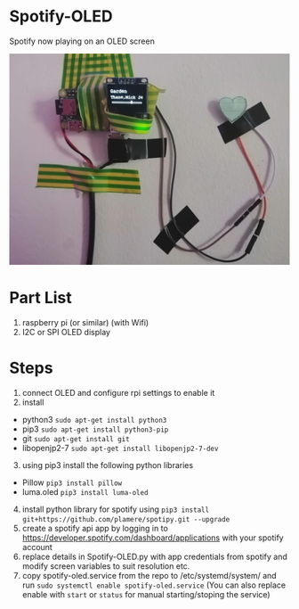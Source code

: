 # Spotify-OLED
Spotify now playing on an OLED screen

![alt text](https://github.com/alhockly/Spotify-OLED/blob/master/Servingsuggestion.jpg?raw=true)

# Part List
1. raspberry pi (or similar) (with Wifi)
2. I2C or SPI OLED display

# Steps
1. connect OLED and configure rpi settings to enable it
2. install 
  - python3 `sudo apt-get install python3`
  - pip3 `sudo apt-get install python3-pip`
  - git `sudo apt-get install git`
  - libopenjp2-7 `sudo apt-get install libopenjp2-7-dev`
3. using pip3 install the following python libraries
  - Pillow `pip3 install pillow`
  - luma.oled `pip3 install luma-oled`
4. install python library for spotify using `pip3 install git+https://github.com/plamere/spotipy.git --upgrade`
5. create a spotify api app by logging in to https://developer.spotify.com/dashboard/applications with your spotify account
6. replace details in Spotify-OLED.py with app credentials from spotify and modify screen variables to suit resolution etc.
7. copy spotify-oled.service from the repo to /etc/systemd/system/ and run `sudo systemctl enable spotify-oled.service` (You can also replace enable with `start` or `status` for manual starting/stoping the service)

